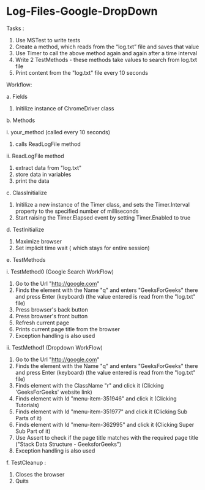 # Log-Files-Google-DropDown

Tasks : 
1) Use MSTest to write tests 
2) Create a method, which reads from the “log.txt” file and saves that value
3) Use Timer to call the above method again and again after a time interval
4) Write 2 TestMethods - these methods take values to search from log.txt file
5) Print content from the "log.txt" file every 10 seconds

Workflow:

a. Fields
1) Initilize instance of ChromeDriver class

b. Methods

i. your_method (called every 10 seconds)
1) calls ReadLogFile method

ii. ReadLogFile method
1) extract data from "log.txt"
2) store data in variables 
3) print the data

c. ClassInitialize
1) Initilize a new instance of the Timer class, and sets the Timer.Interval property to the specified number of milliseconds
2) Start raising the Timer.Elapsed event by setting Timer.Enabled to true

d. TestInitialize 
1) Maximize browser
2) Set implicit time wait ( which stays for entire session)

e. TestMethods 

i. TestMethod0 (Google Search WorkFlow) 
1) Go to the Url "http://google.com"
2) Finds the element with the Name "q" and enters "GeeksForGeeks" there and press Enter (keyboard) (the value entered is read from the "log.txt" file)
3) Press browser's back button
4) Press browser's front button                  
5) Refresh current page
6) Prints current page title from the browser
7) Exception handling is also used

ii. TestMethod1 (Dropdown WorkFlow)
1) Go to the Url "http://google.com"
2) Finds the element with the Name "q" and enters "GeeksForGeeks" there and press Enter (keyboard) (the value entered is read from the "log.txt" file)
3) Finds element with the ClassName "r" and click it (Clicking 'GeeksForGeeks' website link)
4) Finds element with Id "menu-item-351946" and click it (Clicking Tutorials)
5) Finds element with Id "menu-item-351977" and click it (Clicking Sub Parts of it)       
6) Finds element with Id "menu-item-362995" and click it (Clicking Super Sub Part of it)
7) Use Assert to check if the page title matches with the required page title ("Stack Data Structure - GeeksforGeeks")
8) Exception handling is also used

f. TestCleanup : 
1) Closes the browser
2) Quits
